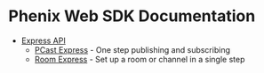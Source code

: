 # Phenix Web SDK Documentation

+ [Express API](./express/README.md)
    + [PCast Express](express/PCastExpress.md) - One step publishing and subscribing
    + [Room Express](express/RoomExpress.md) - Set up a room or channel in a single step